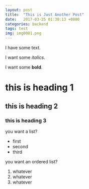 ```yaml
---
layout: post
title:  "This is Just Another Post"
date:   2017-03-25 01:30:13 +0800
categories: backend
tags: test
img: img0001.png
---
```

I have some text.

I want some _italics_.

I want some **bold**.

# this is heading 1

## this is heading 2

### this is heading 3

you want a list?
* first
* second
* third

you want an ordered list?
1. whatever
1. whatever
1. whatever